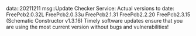 data::20211211
msg::Update Checker Service:
Actual versions to date:
FreePcb2.0.32L
FreePcb2.0.33u
FreePcb2.1.31
FreePcb2.2.20
FreePcb2.3.15 (Schematic Constructor v1.3.16)
Timely software updates ensure that you are using the most current version without bugs and vulnerabilities!
